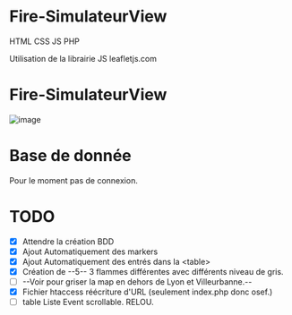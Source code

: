 # Fire-SimulateurView

HTML CSS JS PHP

Utilisation de la librairie JS leafletjs.com
# Fire-SimulateurView
![image](https://user-images.githubusercontent.com/66943979/145240893-39ad7bf6-957f-4b23-92cf-647a56bde27f.png)

# Base de donnée
Pour le moment pas de connexion.

# TODO 
- [x] Attendre la création BDD
- [x] Ajout Automatiquement des markers
- [x] Ajout Automatiquement des entrés dans la \<table>
- [x] Création de --5-- 3 flammes différentes avec différents niveau de gris.
- [ ]  --Voir pour griser la map en dehors de Lyon et Villeurbanne.--
- [x] Fichier htaccess réécriture d'URL (seulement index.php donc osef.)
- [ ] table Liste Event scrollable. RELOU.
